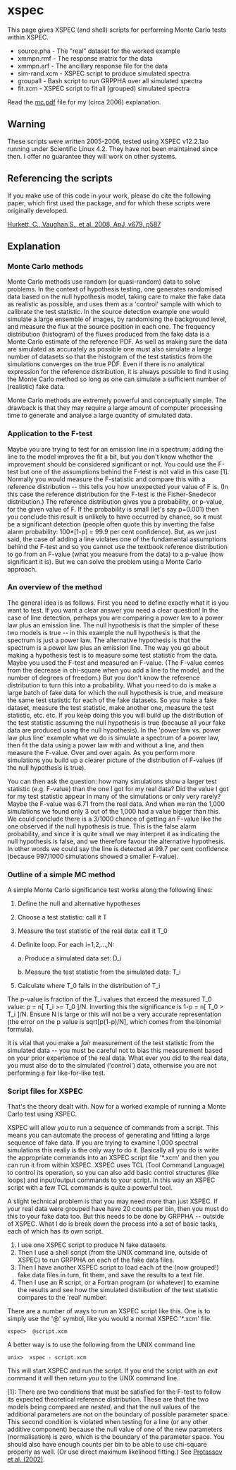# xspec
This page gives XSPEC (and shell) scripts for performing Monte Carlo tests within XSPEC. 

* source.pha - The "real" dataset for the worked example
* xmmpn.rmf - The response matrix for the data
* xmmpn.arf - The ancillary response file for the data
* sim-rand.xcm - XSPEC script to produce simulated spectra
* groupall - Bash script to run GRPPHA over all simulated spectra
* fit.xcm - XSPEC script to fit all (grouped) simulated spectra

Read the [mc.pdf](mc.pdf) file for my (circa 2006) explanation.

## Warning

These scripts were written 2005-2006, tested using XSPEC v12.2.1ao running under Scientific Linux 4.2. They have not been maintained since then. I offer no guarantee they will work on other systems.

## Referencing the scripts

If you make use of this code in your work, please do cite the following paper,
which first used the package, and for which these scripts were originally developed.

[Hurkett, C., Vaughan S., et al. 2008, ApJ, v679, p587](http://adsabs.harvard.edu/abs/2008ApJ...679..587H)

## Explanation

### Monte Carlo methods

Monte Carlo methods use random (or quasi-random) data to solve
problems. In the context of hypothesis testing, one 
generates randomised data based on the null hypothesis model,
taking care to make the fake data as realistic as possible, 
and uses them as a 'control' sample with which to calibrate the
test statistic. In the source detection example one would simulate
a large ensemble of images, by randomising the background level,
and measure the flux at the source position in each one. 
The frequency distribution (histogram) of the fluxes produced from
the fake data 
is a Monte Carlo estimate of the reference PDF.
As well as making sure the data are simulated as accurately as
possible one must also simulate a large number of datasets 
so that the histogram of the test statistics from the simulations
converges on the true PDF. Even if there is 
no analytical expression for the reference distribution, it is
always possible to find it using the Monte Carlo method so long
as one can simulate a sufficient number of (realistic) fake data.

Monte Carlo methods are extremely powerful and conceptually simple.
The drawback is that they may require a large amount of computer
processing time to generate and analyse a large quantity of simulated
data. 

### Application to the F-test

Maybe you are trying to test for an emission line in a spectrum;
adding the line to the model improves the fit a bit, but you don't
know whether the improvement should be considered significant or
not. 
You could use the F-test but one of the
assumptions behind the F-test is not valid in this case [1]. Normally you
would measure the F-statistic and compare this with 
a reference distribution
-- this tells you how unexpected your value of
F is. (In this case the reference distribution for the F-test is the
Fisher-Snedecor distribution.) 
The reference distribution gives you a probability, or p-value, for
the given value of F. 
If the probability is small (let's say
p=0.001) then you conclude this result is unlikely to have occurred by
chance, so it must be a significant detection (people often quote this
by inverting the false alarm probability: 100*[1-p] = 99.9 per
cent confidence). But, as we just said, the case of adding a line 
violates one of the fundamental assumptions behind the F-test and so
you cannot use the textbook reference 
distribution to go from an F-value (what you measure from the data) to
a p-value (how significant it is). But we can solve the problem
using a Monte Carlo approach.

### An overview of the method

The general idea is as follows. First you need to define exactly what
it is you want to test. If you want a clear answer you need a clear
question! In the case of line detection, perhaps you are comparing
a power law to a power law plus an emission line. 
The null
hypothesis is that the simpler of these two models is true --
in this example the
null hypothesis is that the spectrum is just a power law. The
alternative hypothesis is that the spectrum is a power law plus an
emission line. The way you go about making a hypothesis test is to
measure some test statistic from the data. Maybe you used the F-test
and measured an F-value. (The F-value comes from the decrease in
chi-square when you add a line to the model, and the number of
degrees of freedom.) But you don't know the reference distribution to
turn this into a probability. What you need to do is make a large
batch of fake data for which the null hypothesis is true, and measure
the same test statistic for each of the fake datasets. So you make a
fake dataset, measure the test statistic, make another one, measure
the test statistic, etc. etc. If you keep doing this you will build up
the distribution of the test statistic assuming the null hypothesis is
true (because all your fake data are produced using the null
hypothesis). In the 'power law vs. power law plus line' example what
we do is simulate a spectrum of a power law, then fit the data using a
power law with and without a line, and then measure the F-value. Over
and over again. As you perform more simulations you build up a clearer
picture of the distribution of F-values (if the null hypothesis is
true). 

You can then
ask the question: how many simulations show a larger test
statistic (e.g. F-value) than the one I got for my real data? Did
the value I got 
for my test statistic appear in many of the simulations or only
very rarely? Maybe the F-value was 6.71 from the real data. And when
we ran the 1,000 simulations we found only 3 out of the 1,000 had a
value bigger than this.
We could conclude there is a 3/1000 chance of getting an F-value like
the one observed if the null hypothesis is true. 
This is the false alarm probability, and since it is quite small 
we may interpret it as indicating the
null hypothesis is false, and we therefore favour the
alternative hypothesis. 
In other words we could say the line is
detected at 99.7 per cent confidence (because 997/1000 simulations
showed a smaller F-value). 

### Outline of a simple MC method

A simple Monte Carlo significance test works along the following lines:

1. Define the null and alternative hypotheses 

2. Choose a test statistic: call it T

3. Measure the test statistic of the real data: call it T_0

4. Definite loop. For each i=1,2,...,N:

   a. Produce a simulated data set: D_i
   
   b. Measure the test statistic from the simulated data: T_i

5. Calculate where T_0 falls in the distribution of T_i

The p-value is fraction of the T_i values that exceed the measured
T_0 value: p = n[ T_i >= T_0 ]/N. Inverting this the significance
is 1-p = n[ T_0 > T_i ]/N. Ensure
N is large or this will not be a very accurate representation (the
error on the p value is sqrt[p(1-p)/N], which comes from the
binomial formula).

It is vital that you make a *fair* measurement of the
test statistic from the simulated data -- you must be careful not to
bias this measurement 
based on your prior experience of the real data. 
What ever you did to the real data, you must also do to the 
simulated ('control') data, otherwise you are not performing 
a fair like-for-like test.

### Script files for XSPEC

That's the theory dealt with. Now for a worked example of
running a Monte Carlo test using XSPEC.

XSPEC will allow you to run a sequence of commands from a script. This
means you can automate the process of generating and fitting a
large sequence of fake data. If you are trying to examine 1,000 spectral
simulations this really is the only way to do it. Basically all you do
is write the appropriate commands into an XSPEC script file '\*.xcm'
and then you can run it from within XSPEC. XSPEC uses
TCL (Tool Command Language) to control its operation, so you can also
add basic 
control structures (like loops) and input/output commands to your
script. In this way an XSPEC script with a few TCL commands is
quite a powerful tool.

A slight technical problem is that you may need more than just
XSPEC. If your real data were grouped have have 20 counts per bin,
then you must do this to your fake data too. But this needs
to be done by GRPPHA -- outside of XSPEC. What I do is break down the
process into a set of basic tasks, each of which has its own script. 

1. I use one
XSPEC script to produce N fake datasets. 
2. Then I use a shell script
(from the UNIX command line, outside of XSPEC) to run GRPPHA on each
of the fake data files. 
3. Then I have another XSPEC script to load each
of the (now grouped!) fake data files in turn, fit them, and save the
results to a text file. 
4. Then I use an R script, or a Fortran program
(or whatever) to examine the results and see how the simulated
distribution of the test statistic compares to the 'real' number.  

There are a number of ways to run an XSPEC script like this. One is
to simply use the '@' symbol, like you would a normal XSPEC '\*.xcm' file.
```
xspec>  @script.xcm 
```
A better way is to use the following from the UNIX command line
```
unix>  xspec - script.xcm 
```
This will start XSPEC and run the script. If you end the script 
with an *exit* command it will then return you to the UNIX command line.



[1]: There are two conditions that must be satisfied for the F-test to
follow its expected theoretical reference distribution. These are that
the two models being compared are *nested*, and that the null
values of the additional parameters are not on the boundary of
possible parameter space. This second condition is violated when
testing for a line (or any other additive component) because the null
value of one of the new parameters (normalisation) is zero, which is
the boundary of the parameter space. 
You should also have enough counts per bin to be able to use chi-square
properly as well. (Or use direct maximum likelihood fitting.)
See [Protassov et al. (2002)](http://adsabs.harvard.edu/abs/2002ApJ...571..545P).
